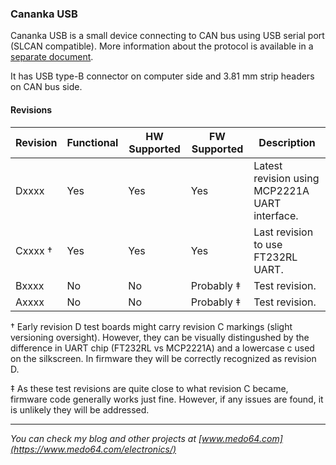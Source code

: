 ### Cananka USB ###

Cananka USB is a small device connecting to CAN bus using USB serial port (SLCAN
compatible). More information about the protocol is available in a [separate document](PROTOCOL.md).

It has USB type-B connector on computer side and 3.81 mm strip headers on CAN
bus side.


#### Revisions ####

| Revision | Functional | HW Supported | FW Supported | Description                                    |
|----------|------------|--------------|--------------|------------------------------------------------|
| Dxxxx    | Yes        | Yes          | Yes          | Latest revision using MCP2221A UART interface. |
| Cxxxx †  | Yes        | Yes          | Yes          | Last revision to use FT232RL UART.             |
| Bxxxx    | No         | No           | Probably ‡   | Test revision.                                 |
| Axxxx    | No         | No           | Probably ‡   | Test revision.                                 |

† Early revision D test boards might carry revision C markings (slight
versioning oversight). However, they can be visually distingushed by the
difference in UART chip (FT232RL vs MCP2221A) and a lowercase c used on the
silkscreen. In firmware they will be correctly recognized as revision D.

‡ As these test revisions are quite close to what revision C became, firmware
code generally works just fine. However, if any issues are found, it is unlikely
they will be addressed.


---

*You can check my blog and other projects at [www.medo64.com](https://www.medo64.com/electronics/)*
